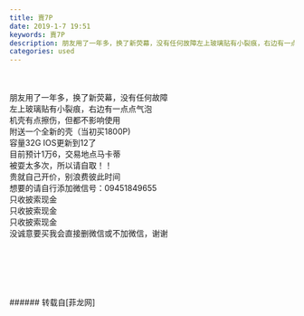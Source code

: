 ```yaml
---
title: 賣7P
date: 2019-1-7 19:51
keywords: 賣7P
description: 朋友用了一年多，换了新荧幕，没有任何故障左上玻璃贴有小裂痕，右边有一点点气泡机壳有点擦伤，但都不影响使用附送一个全新的壳（当初买1800P)容量32G IOS更新到12了目前预计1万6，交易地点马卡蒂被耍太多次，所以请自取！！贵就自己开价，别浪费彼此时间想要的请自行添加微信号：09451849655只收披索现金只收披索现金只收披索现金没诚意要买我会直接删微信或不加微信，谢谢
categories: used
---
```

<td class="t_f" id="postmessage_2635604">

<br/>
<br/>
朋友用了一年多，换了新荧幕，没有任何故障<br/>
左上玻璃贴有小裂痕，右边有一点点气泡<br/>
机壳有点擦伤，但都不影响使用<br/>
附送一个全新的壳（当初买1800P)<br/>
容量32G IOS更新到12了<br/>
目前预计1万6，交易地点马卡蒂<br/>
被耍太多次，所以请自取！！<br/>
贵就自己开价，别浪费彼此时间<br/>
想要的请自行添加微信号：09451849655<br/>
只收披索现金<br/>
只收披索现金<br/>
只收披索现金<br/>
没诚意要买我会直接删微信或不加微信，谢谢<br/>
<br/>
<img alt="" border="0" class="zoom" data-cf-modified-69fafb8ce0628349c6e66f1a-="" file="http://www.flw.ph/data/appbyme/upload/image/201901/07/Xh43qtvcmGtp.jpg" id="aimg_l33C4" lazyloadthumb="1" onclick="" onmouseover="" src="http://www.flw.ph/data/appbyme/upload/image/201901/07/Xh43qtvcmGtp.jpg"/><br/>
<br/>
<img alt="" border="0" class="zoom" data-cf-modified-69fafb8ce0628349c6e66f1a-="" file="http://www.flw.ph/data/appbyme/upload/image/201901/07/92aT5zWS7Ywp.jpg" id="aimg_pvvIe" lazyloadthumb="1" onclick="" onmouseover="" src="http://www.flw.ph/data/appbyme/upload/image/201901/07/92aT5zWS7Ywp.jpg"/><br/>
<br/>
<img alt="" border="0" class="zoom" data-cf-modified-69fafb8ce0628349c6e66f1a-="" file="http://www.flw.ph/data/appbyme/upload/image/201901/07/lbmB0TxStkBe.jpg" id="aimg_HkE7Y" lazyloadthumb="1" onclick="" onmouseover="" src="http://www.flw.ph/data/appbyme/upload/image/201901/07/lbmB0TxStkBe.jpg"/><br/>
<br/>
<img alt="" border="0" class="zoom" data-cf-modified-69fafb8ce0628349c6e66f1a-="" file="http://www.flw.ph/data/appbyme/upload/image/201901/07/1YGYMscigM7J.jpg" id="aimg_z0NFK" lazyloadthumb="1" onclick="" onmouseover="" src="http://www.flw.ph/data/appbyme/upload/image/201901/07/1YGYMscigM7J.jpg"/><br/>
<br/>
<img alt="" border="0" class="zoom" data-cf-modified-69fafb8ce0628349c6e66f1a-="" file="http://www.flw.ph/data/appbyme/upload/image/201901/07/AF2z3yYayTle.jpg" id="aimg_wXFO8" lazyloadthumb="1" onclick="" onmouseover="" src="http://www.flw.ph/data/appbyme/upload/image/201901/07/AF2z3yYayTle.jpg"/><br/>
<br/>
</td>
###### 转载自[菲龙网]